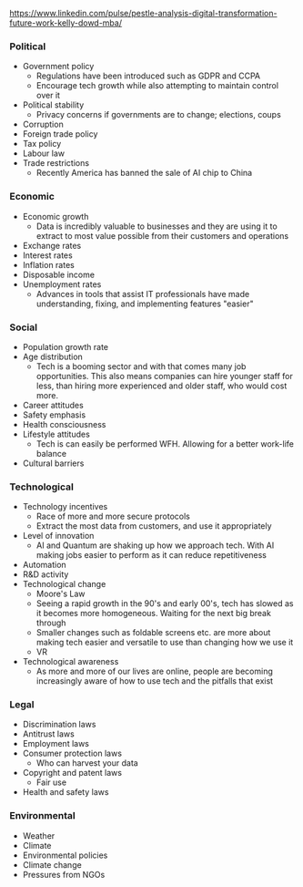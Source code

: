 https://www.linkedin.com/pulse/pestle-analysis-digital-transformation-future-work-kelly-dowd-mba/

### Political
- Government policy
	- Regulations have been introduced such as GDPR and CCPA
	- Encourage tech growth while also attempting to maintain control over it
- Political stability
	- Privacy concerns if governments are to change; elections, coups
- Corruption
- Foreign trade policy
- Tax policy
- Labour law
- Trade restrictions
	- Recently America has banned the sale of AI chip to China

### Economic
- Economic growth
	- Data is incredibly valuable to businesses and they are using it to extract to most value possible from their customers and operations
- Exchange rates
- Interest rates
- Inflation rates
- Disposable income
- Unemployment rates
	- Advances in tools that assist IT professionals have made understanding, fixing, and implementing features "easier"

### Social
- Population growth rate
- Age distribution
	- Tech is a booming sector and with that comes many job opportunities. This also means companies can hire younger staff for less, than hiring more experienced and older staff, who would cost more. 
- Career attitudes
- Safety emphasis
- Health consciousness
- Lifestyle attitudes
	- Tech is can easily be performed WFH. Allowing for a better work-life balance
- Cultural barriers

### Technological
- Technology incentives
	- Race of more and more secure protocols
	- Extract the most data from customers, and use it appropriately
- Level of innovation
	- AI and Quantum are shaking up how we approach tech. With AI making jobs easier to perform as it can reduce repetitiveness  
- Automation
- R&D activity
- Technological change
	- Moore's Law
	- Seeing a rapid growth in the 90's and early 00's, tech has slowed as it becomes more homogeneous. Waiting for the next big break through
	- Smaller changes such as foldable screens etc. are more about making tech easier and versatile to use than changing how we use it
	- VR
- Technological awareness
	- As more and more of our lives are online, people are becoming increasingly aware of how to use tech and the pitfalls that exist

### Legal
- Discrimination laws
- Antitrust laws
- Employment laws
- Consumer protection laws
	- Who can harvest your data
- Copyright and patent laws
	- Fair use
- Health and safety laws

### Environmental
- Weather
- Climate
- Environmental policies
- Climate change
- Pressures from NGOs
